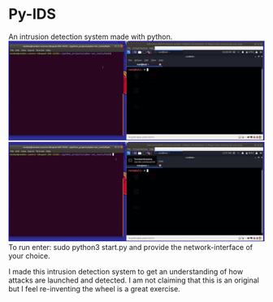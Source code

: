 # Py-IDS
An intrusion detection system made with python.
![alt-text](https://github.com/vandanrohatgi/Py-IDS/blob/master/examples/attack_detect.gif)
![alt-text](https://github.com/vandanrohatgi/Py-IDS/blob/master/examples/scan_detect.gif)
To run enter:
sudo python3 start.py 
and provide the network-interface of your choice.

I made this intrusion detection system to get an understanding of how attacks are launched and detected. I am not claiming 
that this is an original but I feel re-inventing the wheel is a great exercise. 
